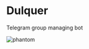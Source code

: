 # Dulquer
Telegram group managing bot

![phantom](https://telegra.ph/file/e2fce4707fef79b7e7354.jpg)






